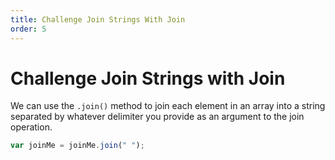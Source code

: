 ```yaml
---
title: Challenge Join Strings With Join
order: 5
---
```

# Challenge Join Strings with Join

We can use the `.join()` method to join each element in an array into a string separated by whatever delimiter you provide as an argument to the join operation.

```javascript
var joinMe = joinMe.join(" ");
```
